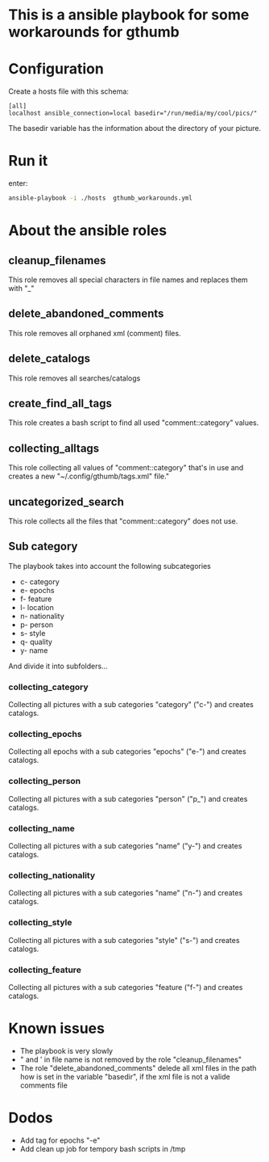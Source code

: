 # This is a ansible playbook for some workarounds for  gthumb #

# Configuration #

Create a hosts file with this schema:

```
[all]
localhost ansible_connection=local basedir="/run/media/my/cool/pics/"
```
The basedir variable has the information about the directory of your picture.

# Run it #

enter:
```bash
ansible-playbook -i ./hosts  gthumb_workarounds.yml
```
# About the ansible roles #

##  cleanup_filenames ##

This role removes all special characters in file names and replaces them with "\_"

##  delete_abandoned_comments ##

This role removes all orphaned xml (comment) files.

##  delete_catalogs ##

This role removes all searches/catalogs

##  create_find_all_tags ##

This role creates a bash script to find all used "comment::category" values.

##  collecting_alltags ##

This role collecting all values of "comment::category" that's in use and  
creates a new "~/.config/gthumb/tags.xml" file."

##  uncategorized_search ##

This role collects all the files that "comment::category" does not use.

## Sub category ##

The playbook takes into account the following subcategories

* c- category
* e- epochs
* f- feature
* l- location
* n- nationality
* p- person
* s- style
* q- quality
* y- name

And divide it into subfolders...

###  collecting_category ###

Collecting all pictures with a sub categories "category" ("c-") and creates catalogs.

###  collecting_epochs ###

Collecting all epochs with a sub categories "epochs" ("e-") and creates catalogs.

###  collecting_person ###

Collecting all pictures with a sub categories "person" ("p_") and creates catalogs.

###  collecting_name ###

Collecting all pictures with a sub categories "name" ("y-") and creates catalogs.

###  collecting_nationality ###

Collecting all pictures with a sub categories "name" ("n-") and creates catalogs.

###  collecting_style ###

Collecting all pictures with a sub categories "style" ("s-") and creates catalogs.


###  collecting_feature ###

Collecting all pictures with a sub categories "feature ("f-") and creates catalogs.

# Known issues #
* The playbook is very slowly
* " and ' in file name is not removed by the role "cleanup_filenames"
* The role "delete_abandoned_comments" delede all xml files in the path how is set in the variable "basedir", if the xml file is not a valide comments file

# Dodos #

* Add tag for epochs "-e"
* Add clean up job for tempory bash scripts in /tmp
